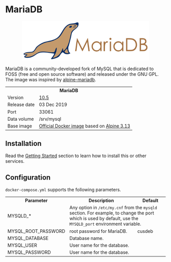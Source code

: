 # MariaDB

<p align="center">
    <img src="logo.png" width="400">
</p>

MariaDB is a community-developed fork of MySQL that is dedicated to FOSS (free and open source software) and released under the GNU GPL. The image was inspired by [alpine-mariadb](https://bitbucket.org/yobasystems/alpine-mariadb).

<table>
  <tr>
    <td align="center" colspan="2"><b>MariaDB</b></td>
  </tr>
  <tr>
    <td>Version</td>
    <td><a href="https://mariadb.com/kb/en/mariadb-1050-release-notes/">10.5</a></td>
  </tr>
  <tr>
    <td>Release date</td>
    <td>03 Dec 2019</td>
  </tr>
  <tr>
    <td>Port</td>
    <td>33061</td>
  </tr> 
  <tr>
    <td>Data volume</td>
    <td>/srv/mysql</td>
  </tr> 
  <tr>
    <td valign="top">Base image</td>
    <td><a href="https://hub.docker.com/_/alpine">Official Docker image</a> based on <a href="https://alpinelinux.org/posts/Alpine-3.13.0-released.html">Alpine 3.13</a></td>
  </tr>
</table>

## Installation

Read the [Getting Started](https://github.com/tolstoyevsky/mmb#getting-started) section to learn how to install this or other services.

## Configuration

`docker-compose.yml` supports the following parameters.

<table>
  <tr>
    <td align="center"><b>Parameter</b></td>
    <td align="center"><b>Description</b></td>
    <td align="center"><b>Default</b></td>
  </tr>
  <tr>
    <td>MYSQLD_*</td>
    <td colspan="2">Any option in <code>/etc/my.cnf</code> from the <code>mysqld</code> section. For example, to change the port which is used by default, use the <code>MYSQLD_port</code> environment variable.</td>
  </tr>
  <tr>
    <td>MYSQL_ROOT_PASSWORD</td>
    <td>root password for MariaDB.</td>
    <td>cusdeb</td>
  </tr>
  <tr>
    <td>MYSQL_DATABASE</td>
    <td>Database name.</td>
    <td></td>
  </tr>
  <tr>
    <td>MYSQL_USER</td>
    <td>User name for the database.</td>
    <td></td>
  </tr>
  <tr>
    <td>MYSQL_PASSWORD</td>
    <td>User name for the database.</td>
    <td></td>
  </tr>
</table>

